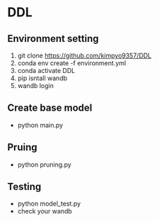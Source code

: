 # DDL

## Environment setting
1. git clone https://github.com/kimpyo9357/DDL
2. conda env create -f environment.yml
3. conda activate DDL
4. pip isntall wandb
5. wandb login

## Create base model
- python main.py

## Pruing
- python pruning.py

## Testing
- python model_test.py
- check your wandb
